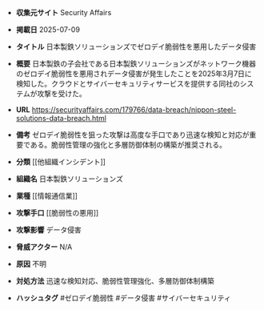 - **収集元サイト**
Security Affairs

- **掲載日**
2025-07-09

- **タイトル**
日本製鉄ソリューションズでゼロデイ脆弱性を悪用したデータ侵害

- **概要**
日本製鉄の子会社である日本製鉄ソリューションズがネットワーク機器のゼロデイ脆弱性を悪用されデータ侵害が発生したことを2025年3月7日に検知した。クラウドとサイバーセキュリティサービスを提供する同社のシステムが攻撃を受けた。

- **URL**
https://securityaffairs.com/179766/data-breach/nippon-steel-solutions-data-breach.html

- **備考**
ゼロデイ脆弱性を狙った攻撃は高度な手口であり迅速な検知と対応が重要である。脆弱性管理の強化と多層防御体制の構築が推奨される。

- **分類**
[[他組織インシデント]]

- **組織名**
日本製鉄ソリューションズ

- **業種**
[[情報通信業]]

- **攻撃手口**
[[脆弱性の悪用]]

- **攻撃影響**
データ侵害

- **脅威アクター**
N/A

- **原因**
不明

- **対処方法**
迅速な検知対応、脆弱性管理強化、多層防御体制構築

- **ハッシュタグ**
#ゼロデイ脆弱性 #データ侵害 #サイバーセキュリティ
